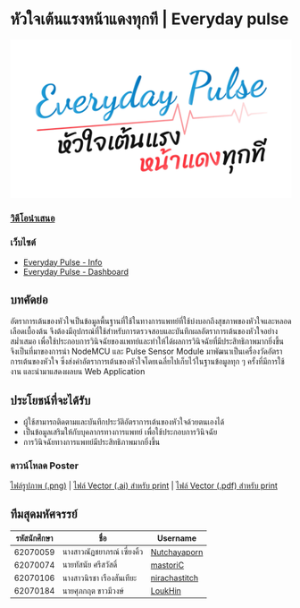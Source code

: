 # หัวใจเต้นแรงหน้าแดงทุกที | Everyday pulse

![Logo](https://github.com/mastoriC/evd_pulse/blob/master/assets/Logo.png)

### [วิดีโอนำเสนอ](https://youtu.be/QnOueVkFSsQ)

### เว็บไซต์
- [Everyday Pulse - Info](https://mastoric.github.io/evd_pulse/#/info) 
- [Everyday Pulse - Dashboard](https://mastoric.github.io/evd_pulse/#/dashboard)

## บทคัดย่อ
อัตราการเต้นของหัวใจเป็นข้อมูลพื้นฐานที่ใช้ในทางการแพทย์ที่ใช้บ่งบอกถึงสุขภาพของหัวใจและหลอดเลือดเบื้องต้น จึงต้องมีอุปกรณ์ที่ใช้สำหรับการตรวจสอบและบันทึกผลอัตราการเต้นของหัวใจอย่างสม่ำเสมอ เพื่อใช้ประกอบการวินิจฉัยของแพทย์และทำให้ได้ผลการวินิจฉัยที่มีประสิทธิภาพมากยิ่งขึ้น จึงเป็นที่มาของการนำ NodeMCU และ Pulse Sensor Module มาพัฒนาเป็นเครื่องวัดอัตราการเต้นของหัวใจ ซึ่งส่งค่าอัตราการเต้นของหัวใจโดยเฉลี่ยไปเก็บไว้ในฐานข้อมูลทุก ๆ ครั้งที่มีการใช้งาน และนำมาแสดงผลบน Web Application

## ประโยชน์ที่จะได้รับ
- ผู้ใช้สามารถติดตามและบันทึกประวัติอัตราการเต้นของหัวใจด้วยตนเองได้
- เป็นข้อมูลเสริมให้กับบุคลากรทางการแพทย์ เพื่อใช้ประกอบการวินิจฉัย
- การวินิจฉัยทางการแพทย์มีประสิทธิภาพมากยิ่งขึ้น

### ดาวน์โหลด Poster
[ไฟล์รูปภาพ (.png)](https://github.com/mastoriC/evd_pulse/raw/master/assets/EVD%20Pulse%20Poster.png) |
[ไฟล์ Vector (.ai) สำหรับ print](https://github.com/mastoriC/evd_pulse/raw/master/assets/poster_cmyk_print.ai) |
[ไฟล์ Vector (.pdf) สำหรับ print](https://github.com/mastoriC/evd_pulse/raw/master/assets/poster_cmyk_print.pdf)

## ทีมสุดมหัศจรรย์
|รหัสนักศึกษา| ชื่อ |Username|
|--|--|--|
|62070059|นางสาวณัฏชยาภรณ์ เซี่ยงคิ้ว|[Nutchayaporn](https://github.com/Nutchayaporn)|
|62070074|นายทัสนัย ศรีสวัสดิ์|[mastoriC](https://github.com/mastoriC)|
|62070106|นางสาวนิรชา เรืองสันเทียะ|[nirachastitch](https://github.com/nirachastitch)|
|62070184|นายศุภกฤต ขาวมีวงษ์|[LoukHin](https://github.com/LoukHin)|